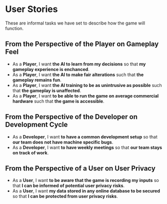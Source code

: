 # User Stories

These are informal tasks we have set to describe how the game will function. 

## From the Perspective of the Player on Gameplay Feel
* As a **Player**, I want **the AI to learn from my decisions** so that **my gameplay experience is enchanced**.
* As a **Player**, I want **the AI to make fair alterations** such that **the gameplay remains fun**.
* As a **Player**, I want **the AI training to be as unintrusive as possible** such that **the gameplay is unaffected**.
* As a **Player**, I want **to be able to run the game on average commercial hardware** such that **the game is accessible**.

## From the Perspective of the Developer on Development Cycle
* As a **Developer**, I want **to have a common development setup** so that **our team does not have machine specific bugs**.
* As a **Developer**, I want **to have weekly meetings** so that **our team stays on track of work**.

## From the Perspective of a User on User Privacy
* As a **User**, I want **to be aware that the game is recording my inputs** so that **I can be informed of potential user privacy risks**.
* As a **User**, I want **my data stored in any online database to be secured** so that **I can be protected from user privacy risks**.
